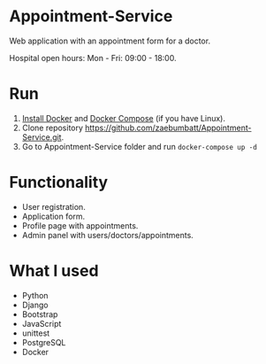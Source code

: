 # Appointment-Service
Web application with an appointment form for a doctor.

Hospital open hours: Mon - Fri: 09:00 - 18:00.

# Run
1. [Install Docker](https://www.docker.com/products/docker-desktop) and [Docker Compose](https://docs.docker.com/compose/install/) (if you have Linux).
2. Clone repository https://github.com/zaebumbatt/Appointment-Service.git.
3. Go to Appointment-Service folder and run ```docker-compose up -d```

# Functionality
* User registration.
* Application form.
* Profile page with appointments.
* Admin panel with users/doctors/appointments.

# What I used
* Python
* Django
* Bootstrap
* JavaScript
* unittest
* PostgreSQL
* Docker